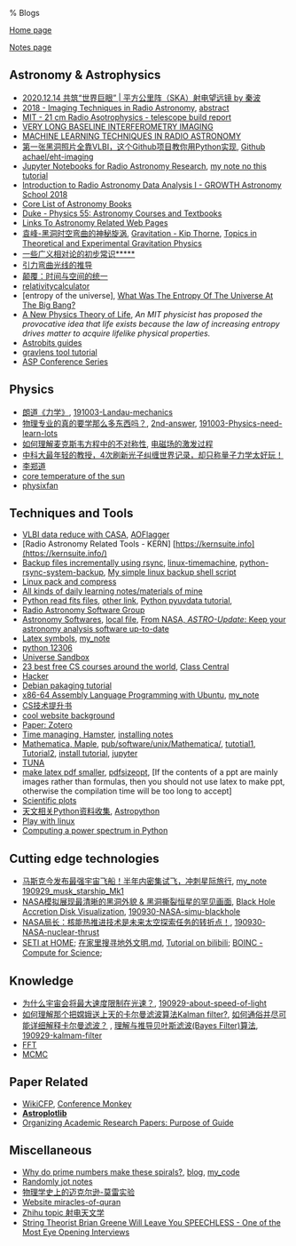 % Blogs

[Home page](https://rkkuang.github.io/)

[Notes page](https://rkkuang.github.io/notes/)

## Astronomy & Astrophysics

- [2020.12.14 共筑“世界巨眼” | 平方公里阵（SKA）射电望远镜 by 秦波](https://mp.weixin.qq.com/s/Q7uPbhrITOwlva3RnOo-QA)
- [2018 - Imaging Techniques in Radio Astronomy](https://www.iist.ac.in/node/3538), [abstract](local_files/talk_imging_radioastro_2018.txt)
- [MIT - 21 cm Radio Asotrophysics - telescope build report](http://web.mit.edu/8.13/www/JLExperiments/JLExp46.pdf)
- [VERY LONG BASELINE INTERFEROMETRY IMAGING](https://blackholecam.org/research/bhshadow/vlbi/)
- [MACHINE LEARNING TECHNIQUES IN RADIO ASTRONOMY](https://www.icrar.org/study-with-icrar/postgraduate-opportunities/postgraduate-research-projects/mwa-science/machine-learning-techniques-radio-astronomy/)
- [第一张黑洞照片全靠VLBI，这个Github项目教你用Python实现](https://news.hexun.com/2019-04-12/196806016.html), [Github achael/eht-imaging](https://github.com/achael/eht-imaging)
- [Jupyter Notebooks for Radio Astronomy Research](https://www.youtube.com/watch?v=L5TxeCwNV_4&t=940s), [my note no this tutorial](https://github.com/rkkuang/learning_notes/blob/master/astronomy/Jupyter_Notebooks_for_Radio_Astronomy_Research.txt)
- [Introduction to Radio Astronomy Data Analysis I - GROWTH Astronomy School 2018](https://www.youtube.com/watch?v=uCPazA_-rmg)
- [Core List of Astronomy Books](http://ads.harvard.edu/books/clab/)
- [Duke - Physics 55: Astronomy Courses and Textbooks](http://webhome.phy.duke.edu/~hsg/134/courses-and-textbooks.html)
- [Links To Astronomy Related Web Pages](http://umich.edu/~lowbrows/links/)
- [袁峰-黑洞时空弯曲的神秘旋涡](https://b23.tv/av73621184), [Gravitation - Kip Thorne](http://gen.lib.rus.ec/book/index.php?md5=4CA0C023B62E7ABC3D2BC1B4825DFAAD), [Topics in Theoretical and Experimental Gravitation Physics](http://gen.lib.rus.ec/book/index.php?md5=4BECE74DD437525F782B653F1F700A32)
- [一些广义相对论的初步常识*****](https://zhuanlan.zhihu.com/p/29868603)
- [引力弯曲光线的推导](http://www.kepuchina.cn/wiki/science/201904/t20190412_1040282.shtml)
- [颠覆：时间与空间的统一](https://www.coursera.org/lecture/tianwenxue/dian-fu-shi-jian-yu-kong-jian-de-tong-b3VYh)
- [relativitycalculator](http://www.relativitycalculator.com/)
- [entropy of the universe], [What Was The Entropy Of The Universe At The Big Bang?](https://medium.com/starts-with-a-bang/ask-ethan-what-was-the-entropy-of-the-universe-at-the-big-bang-45ce2622ecb7)
- [A New Physics Theory of Life](https://www.quantamagazine.org/a-new-thermodynamics-theory-of-the-origin-of-life-20140122/), *An MIT physicist has proposed the provocative idea that life exists because the law of increasing entropy drives matter to acquire lifelike physical properties.*
- [Astrobits guides](https://astrobites.org/guides/) 
- [gravlens tool tutorial](http://www.physics.rutgers.edu/~keeton/gravlens/2012WS/)
- [ASP Conference Series](https://myasp.astrosociety.org/products/asp-conference-series?x=47&y=13)

## Physics

- [朗道《力学》](https://www.zhihu.com/question/348029701/answer/841692861), [191003-Landau-mechanics](191003-Landau-mechanics.txt)
- [物理专业的真的要学那么多东西吗？](https://www.zhihu.com/question/30129574/answer/804900733?), [2nd-answer](https://www.zhihu.com/question/30129574/answer/192231905), [191003-Physics-need-learn-lots](191003-Physics-need-learn-lots.txt)
- [如何理解麦克斯韦方程中的不对称性](https://zhuanlan.zhihu.com/p/81453538), [电磁场的激发过程](https://zhuanlan.zhihu.com/p/77808968)
- [中科大最年轻的教授，4次刷新光子纠缠世界记录，却只称量子力学太好玩！](https://mp.weixin.qq.com/s?__biz=MjM5MDE3OTk2Ng==&mid=2657461599&idx=1&sn=49e8efbb6df5450bfe8ab8301f128e96&chksm=bdd9b24e8aae3b587417d95f41714b4dbde21ae118742d5cfb0425b26c32f33106f2179ed6d2&mpshare=1&scene=1&srcid=&sharer_sharetime=1569767323619&sharer_shareid=018a77f5729d3c3da89b671a59dbccac#rd)
- [李郑道](https://books.google.com.hk/books?id=jZzDCQAAQBAJ&pg=PT311&lpg=PT311&dq=主序星内部温度分布&source=bl&ots=mROFrBTYG2&sig=ACfU3U17do6GktbbDYvumdro1HeSssrvfg&hl=en&sa=X&ved=2ahUKEwiEl8rw063lAhUZxosBHVbDCSsQ6AEwBnoECAkQAQ#v=onepage&q=主序星内部温度分布&f=false)
- [core temperature of the sun](../local_files/sun_core.txt)
- [physixfan](https://www.physixfan.com/)

## Techniques and Tools

- [VLBI data reduce with CASA](../local_files/casa.html), [AOFlagger](../local_files/aoflagger.html)
- [Radio Astronomy Related Tools - KERN] [https://kernsuite.info](https://kernsuite.info/)
- [Backup files incrementally using rsync](http://einverne.github.io/post/2017/07/rsync-introduction.html), [linux-timemachine](https://github.com/cytopia/linux-timemachine), [python-rsync-system-backup](https://github.com/xolox/python-rsync-system-backup), [My simple linux backup shell script](../local_files/sysbak.sh)
- [Linux pack and compress](../local_files/linux_pack_comp.txt)
- [All kinds of daily learning notes/materials of mine](https://github.com/rkkuang/learning_notes)
- [Python read fits files](https://blog.csdn.net/kdyyh/article/details/72652110), [other link](https://blog.csdn.net/fupotui7870/article/details/82148620), [Python pyuvdata tutorial](https://pyuvdata.readthedocs.io/en/latest/tutorial.html), 
- [Radio Astronomy Software Group](https://github.com/RadioAstronomySoftwareGroup)
- [Astronomy Softwares](https://astrobites.org/guides/guide-to-astrophysical-software/), [local file](../local_files/astrosofts.txt), [From NASA, *ASTRO-Update*: Keep your astronomy analysis software up-to-date](https://heasarc.gsfc.nasa.gov/docs/heasarc/astro-update/)
- [Latex symbols](https://blog.csdn.net/Ying_Xu/article/details/51240291), [my_note](../local_files/latex_notes.txt)
- [python 12306](https://github.com/testerSunshine/12306)
- [Universe Sandbox](http://universesandbox.com/)
- [23 best free CS courses around the world](https://zhuanlan.zhihu.com/p/84599789), [Class Central](https://www.classcentral.com/)
- [Hacker](191004-hacker.txt)
- [Debian pakaging tutorial](https://www.debian.org/doc/manuals/packaging-tutorial/packaging-tutorial.zh_TW.pdf)
- [x86-64 Assembly Language Programming with Ubuntu](http://www.egr.unlv.edu/~ed/x86.html), [my_note](191013_assembly.txt)
- [CS技术提升书](https://github.com/songhuiqing/book)
- [cool website background](https://www.cnblogs.com/ning-blogs/)
- [Paper: Zotero](https://www.zotero.org/)
- [Time managing, Hamster](https://github.com/projecthamster/hamster), [installing notes](../local_files/hamster_install)
- [Mathematica, Maple](https://www.xianjichina.com/news/details_87387.html), [pub/software/unix/Mathematica/](http://ftp.usal.es/pub/software/unix/Mathematica/), [tutotial1](https://wenku.baidu.com/view/a86ff44733687e21af45a925.html?sxts=1575439439610), [Tutorial2](https://www.zhihu.com/question/25039966), [install tutorial](https://tiebamma.github.io/InstallTutorial/), [jupyter](https://mathematica.stackexchange.com/questions/198839/how-to-add-a-front-end-to-the-free-wolfram-engine)
- [TUNA](http://scateu.me/2011/03/01/welcome-tuna.html)
- [make latex pdf smaller](https://tex.stackexchange.com/questions/18987/how-to-make-the-pdfs-produced-by-pdflatex-smaller), [pdfsizeopt](https://github.com/pts/pdfsizeopt), [If the contents of a ppt are mainly images rather than formulas, then you should not use latex to make ppt, otherwise the compilation time will be too long to accept]
- [Scientific plots](https://zhuanlan.zhihu.com/p/82772502)
- [天文相关Python资料收集](https://blog.csdn.net/u013709332/article/details/45768763), [Astropython](http://www.astropython.org/)
- [Play with linux](../local_files/play_with_linux.txt)
- [Computing a power spectrum in Python](https://bertvandenbroucke.netlify.app/2019/05/24/computing-a-power-spectrum-in-python/)

## Cutting edge technologies

- [马斯克今发布最强宇宙飞船！半年内密集试飞，冲刺星际旅行](https://mp.weixin.qq.com/s/_hMZiUbloxGSyUrqq2rkTw), [my_note 190929_musk_starship_Mk1](190929_musk_starship_Mk1.txt)
- [NASA模拟展现最清晰的黑洞外貌 & 黑洞撕裂恒星的罕见画面](https://mp.weixin.qq.com/s/l2U3YkWwa8hNaP5Sl3PMGQ), [Black Hole Accretion Disk Visualization](https://svs.gsfc.nasa.gov/13326), [190930-NASA-simu-blackhole](190930-NASA-simu-blackhole.txt)
- [NASA局长：核能热推进技术是未来太空探索任务的转折点！](https://mbd.baidu.com/newspage/data/landingsuper?context={"nid"%3A"news_10042390126574701774"}&n_type=0&p_from=1), [190930-NASA-nuclear-thrust](190930-NASA-nuclear-thrust.txt)
- [SETI at HOME](https://setiathome.berkeley.edu/); [在家里搜寻地外文明.md](https://github.com/TommyZihao/Zihao-Blog/blob/master/在家里搜寻地外文明.md), [Tutorial on bilibili](https://b23.tv/av33512270); [BOINC - Compute for Science](https://boinc.berkeley.edu/); 

## Knowledge

- [为什么宇宙会将最大速度限制在光速？](https://www.zhihu.com/question/309934940/answer/838518688), [190929-about-speed-of-light](190929-about-speed-of-light.txt)
- [如何理解那个把嫦娥送上天的卡尔曼滤波算法Kalman filter?](https://zhuanlan.zhihu.com/p/77327349), [如何通俗并尽可能详细解释卡尔曼滤波？](https://www.zhihu.com/question/23971601/answer/770830003) , [理解与推导贝叶斯滤波(Bayes Filter)算法](https://zhuanlan.zhihu.com/p/75880143), [190929-kalmam-filter](190929-kalmam-filter.txt)
- [FFT](191122_FFT.txt)
- [MCMC](../local_files/MCMC.txt)

## Paper Related

- [WikiCFP](http://www.wikicfp.com/cfp/), [Conference Monkey](https://conferencemonkey.org/)
- [**Astroplotlib**](http://astroplotlib.stsci.edu/)
- [Organizing Academic Research Papers: Purpose of Guide](https://library.sacredheart.edu/c.php?g=29803&p=185901)

## Miscellaneous

- [Why do prime numbers make these spirals?](https://www.youtube.com/watch?v=EK32jo7i5LQ), [blog](https://math.stackexchange.com/questions/885879/meaning-of-rays-in-polar-plot-of-prime-numbers/885894), [my_code](https://github.com/rkkuang/learning_notes/tree/master/funpython/playwithprime)
- [Randomly jot notes](../local_files/randomnote.txt)
- [物理学史上的迈克尔逊-莫雷实验](https://www.jianshu.com/p/66440a5a3680)
- [Website miracles-of-quran](http://www.miracles-of-quran.com/index.htm)
- [Zhihu topic 射电天文学](https://www.zhihu.com/topic/19775272/)
- [String Theorist Brian Greene Will Leave You SPEECHLESS - One of the Most Eye Opening Interviews](https://www.youtube.com/watch?v=EeKdIUE3NAc)

